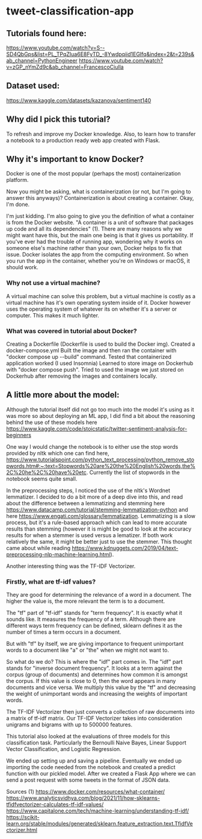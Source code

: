 # tweet-classification-app

## Tutorials found here:
https://www.youtube.com/watch?v=S--SD4QbGps&list=PL_TPqZIua6E8FyTD_-8Ywdpqiid1EGIfq&index=2&t=239s&ab_channel=PythonEngineer
https://www.youtube.com/watch?v=zGP_nYmZd9c&ab_channel=FrancescoCiulla

## Dataset used:
https://www.kaggle.com/datasets/kazanova/sentiment140

## Why did I pick this tutorial?
To refresh and improve my Docker knowledge. Also, to learn how to transfer a notebook to a production ready web app created with Flask.

## Why it's important to know Docker?
Docker is one of the most popular (perhaps the most) containerization platform. 

Now you might be asking, what is containerization (or not, but I'm going to answer this anyways)?
Containerization is about creating a container. Okay, I'm done.

I'm just kidding. I'm also going to give you the definition of what a container is from the Docker website. "A container is a unit of software that packages up code and all its dependencies" (1). There are many reasons why we might want have this, but the main one being is that it gives us portability. If you've ever had the trouble of running app, wondering why it works on someone else's machine rather than your own, Docker helps to fix that issue. Docker isolates the app from the computing environment. So when you run the app in the container, whether you're on Windows or macOS, it should work.

### Why not use a virtual machine?
A virtual machine can solve this problem, but a virtual machine is costly as a virtual machine has it's own operating system inside of it. Docker however uses the operating system of whatever its on whether it's a server or computer. This makes it much lighter.

### What was covered in tutorial about Docker?
Creating a Dockerfile (Dockerfile is used to build the Docker img).
Created a docker-compose.yml
Built the image and then ran the container with "docker compose up --build" command.
Tested that containerized application worked (I used Insomnia)
Learned to store image on Dockerhub with "docker compose push".
Tried to used the image we just stored on Dockerhub after removing the images and containers locally.

## A little more about the model:

Although the tutorial itself did not go too much into the model it's using as it was more so about deploying an ML app, I did find a bit about the reasoning behind the use of these models here https://www.kaggle.com/code/stoicstatic/twitter-sentiment-analysis-for-beginners

One way I would change the notebook is to either use the stop words provided by nltk which one can find here, https://www.tutorialspoint.com/python_text_processing/python_remove_stopwords.htm#:~:text=Stopwords%20are%20the%20English%20words,the%2C%20he%2C%20have%20etc. 
Currently the list of stopwords in the notebook seems quite small.

In the preprocessing steps, I noticed the use of the nltk's Wordnet lemmatizer. I decided to do a bit more of a deep dive into this, and read about the difference between a lemmatizing and stemming here https://www.datacamp.com/tutorial/stemming-lemmatization-python and here https://www.engati.com/glossary/lemmatization. Lemmatizing is a slow process, but it's a rule-based approach which can lead to more accurate results than stemming (however it is might be good to look at the accuracy results for when a stemmer is used versus a lematizer. If both work relatively the same, it might be better just to use the stemmer. This thought came about while reading https://www.kdnuggets.com/2019/04/text-preprocessing-nlp-machine-learning.html).

Another interesting thing was the TF-IDF Vectorizer. 

### Firstly, what are tf-idf values? 
They are good for determining the relevance of a word in a document. The higher the value is, the more relevant the term is to a document.

The "tf" part of "tf-idf" stands for "term frequency". It is exactly what it sounds like. It measures the frequency of a term. Although there are different ways term frequency can be defined, sklearn defines it as the number of times a term occurs in a document. 

But with "tf" by itself, we are giving importance to frequent unimportant words to a document like "a" or "the" when we might not want to. 

So what do we do? This is where the "idf" part comes in. The "idf" part stands for "inverse document frequency". It looks at a term against the corpus (group of documents) and determines how common it is amongst the corpus. If this value is close to 0, then the word appears in many documents and vice versa. We multiply this value by the "tf" and decreasing the weight of unimportant words and increasing the weights of important words.

The TF-IDF Vectorizer then just converts a collection of raw documents into a matrix of tf-idf matrix. Our TF-IDF Vectorizer takes into consideration unigrams and bigrams with up to 500000 features.

This tutorial also looked at the evaluations of three models for this classification task. Particularly the Bernoulli Naive Bayes, Linear Support Vector Classification, and Logistic Regression. 

We ended up setting up and saving a pipeline. 
Eventually we ended up importing the code needed from the notebook and created a predict function with our pickled model. 
After we created a Flask App where we can send a post request with some tweets in the format of JSON data. 

Sources
(1) https://www.docker.com/resources/what-container/
https://www.analyticsvidhya.com/blog/2021/11/how-sklearns-tfidfvectorizer-calculates-tf-idf-values/
https://www.capitalone.com/tech/machine-learning/understanding-tf-idf/
https://scikit-learn.org/stable/modules/generated/sklearn.feature_extraction.text.TfidfVectorizer.html


